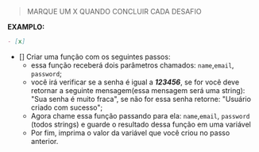 > MARQUE UM X QUANDO CONCLUIR CADA DESAFIO

**EXAMPLO:**

```md
- [x]
```

- [] Criar uma função com os seguintes passos:
  - essa função receberá dois parâmetros chamados: ```name```,```email```, ```password```;
  - você irá verificar se a senha é igual a ***123456***, se for você deve retornar a seguinte mensagem(essa mensagem será uma string): "Sua senha é muito fraca", se não for essa senha retorne: "Usuário criado com sucesso";
  - Agora chame essa função passando para ela: ```name```,```email```, ```password``` (todos strings) e guarde o resultado dessa função em uma variável
  - Por fim, imprima o valor da variável que você criou no passo anterior.